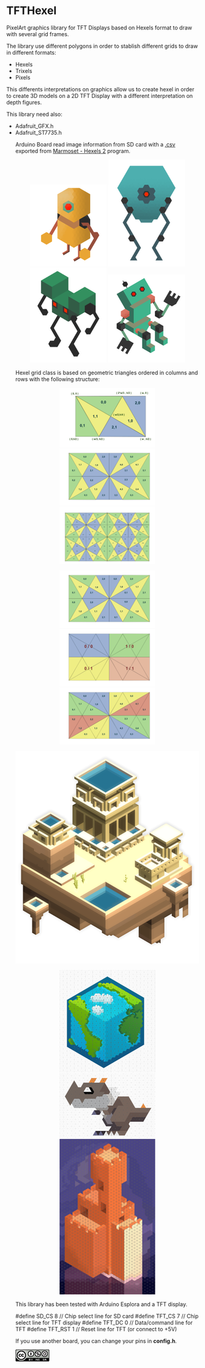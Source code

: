 # TFTHexel
PixelArt graphics library for TFT Displays based on Hexels format to draw with several grid frames.

The library use different polygons in order to stablish different grids to draw in different formats:
<ul>
<li> Hexels</li>
<li> Trixels</li>
<li> Pixels</li>
</ul>

This differents interpretations on graphics allow us to create hexel in order to create 3D models on a 2D TFT Display with a different interpretation on depth figures.

This library need also:
<ul>
  <li>Adafruit_GFX.h</li>
  <li>Adafruit_ST7735.h</li
</ul>

Arduino Board read image information from SD card with a <a href="examples/hexelSD">.csv</a> exported from <a href="http://www.marmoset.co/hexels">Marmoset - Hexels 2</a> program.


<p align="center">
  <img  src="img/Hexel1.png" width="200"/>
  <img  src="img/Hexel2.png" width="200"/>
  <img  src="img/Hexel3.png" width="200"/>
  <img  src="img/Hexel4.png" width="200"/>
</p>

Hexel grid class is based on geometric triangles ordered in columns and rows with the following structure: 

<p align="center">
  <img  src="img/HexelGridPoints.jpg" width="250"/>
  <img  src="img/Hexel4Grid.jpg" width="250"/>
  <img  src="img/Hexel4Grid_Xtended.jpg" width="250"/>
</p>

<p align="center">
  <img  src="img/Hexel4Grid_module.jpg" width="250"/>
  <img  src="img/Hexel4Grid_Sectors.jpg" width="250"/>
  <img  src="img/Hexel4Grid_triangles.jpg" width="250"/>
</p>

![Temple Aqualung](img/Temple_Aqualung.png)

<p align="center">
  <img  src="img/Earth.png" width="250"/>
  <img  src="img/DinoHexel.png" width="250"/>
  <img  src="img/LagoonCastle.png" width="250"/>
</p>

This library has been tested with Arduino Esplora and a TFT display. 

<p>
#define SD_CS    8  // Chip select line for SD card
#define TFT_CS  7  // Chip select line for TFT display
#define TFT_DC   0  // Data/command line for TFT
#define TFT_RST  1  // Reset line for TFT (or connect to +5V)
</p>


If you use another board, you can change your pins in <b>config.h</b>.

![Creatice Commons Licence](img/icon_cc.png)
